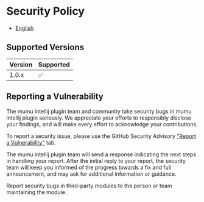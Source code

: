# Security Policy

- [English](SECURITY.md)

## Supported Versions

| Version | Supported |
|---------|-----------|
| 1.0.x   | ✅         |

## Reporting a Vulnerability

The mumu intellij plugin team and community take security bugs in mumu intellij plugin seriously. We
appreciate your efforts
to responsibly disclose your findings, and will make every effort to acknowledge your contributions.

To report a security issue, please use the GitHub Security
Advisory ["Report a Vulnerability"](https://github.com/conifercone/mumu-intellij-plugin/security/advisories/new)
tab.

The mumu intellij plugin team will send a response indicating the next steps in handling your
report. After the
initial reply to your report, the security team will keep you informed of the progress towards a fix
and full announcement, and may ask for additional information or guidance.

Report security bugs in third-party modules to the person or team maintaining the module.
